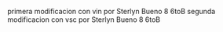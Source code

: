 primera modificacion con vin por Sterlyn Bueno 8 6toB
segunda modificacion con vsc por Sterlyn Bueno 8 6toB
